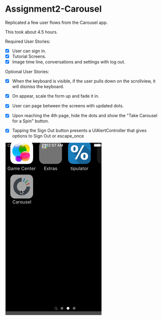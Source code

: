 # Assignment2-Carousel
Replicated a few user flows from the Carousel app.

This took about 4.5 hours. 

Required User Stories:
  * [x] User can sign in.
  * [x] Tutorial Screens.  
  * [x] Image time line, conversations and settings with log out.
  
Optional User Stories:
  * [x] When the keyboard is visible, if the user pulls down on the scrollview, it will dismiss the keyboard. 
  * [x] On appear, scale the form up and fade it in.
  * [x] User can page between the screens with updated dots.
  * [x] Upon reaching the 4th page, hide the dots and show the "Take Carousel for a Spin" button.
  * [x] Tapping the Sign Out button presents a UIAlertController that gives options to Sign Out or escape_once
  
  
![alt tag](https://github.com/b00y0h/codepath_week2_assignment_carousel/blob/master/Walkthrough.gif)
